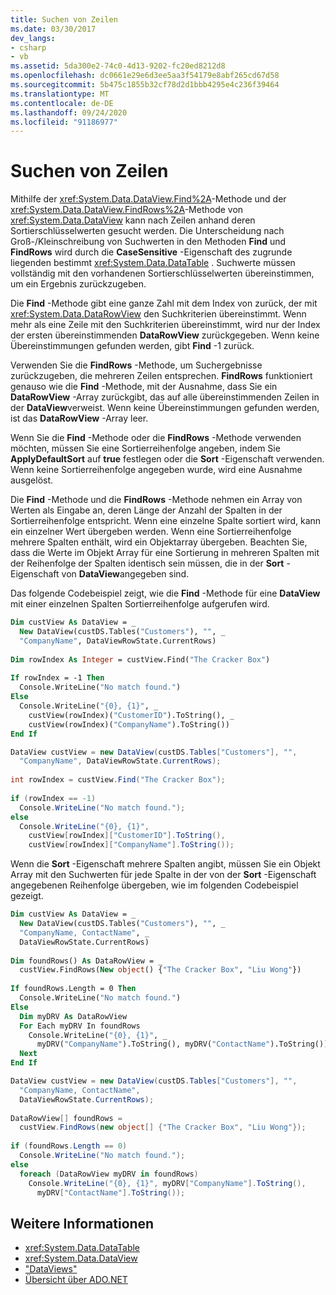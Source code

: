 ```yaml
---
title: Suchen von Zeilen
ms.date: 03/30/2017
dev_langs:
- csharp
- vb
ms.assetid: 5da300e2-74c0-4d13-9202-fc20ed8212d8
ms.openlocfilehash: dc0661e29e6d3ee5aa3f54179e8abf265cd67d58
ms.sourcegitcommit: 5b475c1855b32cf78d2d1bbb4295e4c236f39464
ms.translationtype: MT
ms.contentlocale: de-DE
ms.lasthandoff: 09/24/2020
ms.locfileid: "91186977"
---
```

# <a name="finding-rows"></a>Suchen von Zeilen

Mithilfe der <xref:System.Data.DataView.Find%2A>-Methode und der <xref:System.Data.DataView.FindRows%2A>-Methode von <xref:System.Data.DataView> kann nach Zeilen anhand deren Sortierschlüsselwerten gesucht werden. Die Unterscheidung nach Groß-/Kleinschreibung von Suchwerten in den Methoden **Find** und **FindRows** wird durch die **CaseSensitive** -Eigenschaft des zugrunde liegenden bestimmt <xref:System.Data.DataTable> . Suchwerte müssen vollständig mit den vorhandenen Sortierschlüsselwerten übereinstimmen, um ein Ergebnis zurückzugeben.  
  
 Die **Find** -Methode gibt eine ganze Zahl mit dem Index von zurück, der mit <xref:System.Data.DataRowView> den Suchkriterien übereinstimmt. Wenn mehr als eine Zeile mit den Suchkriterien übereinstimmt, wird nur der Index der ersten übereinstimmenden **DataRowView** zurückgegeben. Wenn keine Übereinstimmungen gefunden werden, gibt **Find** -1 zurück.  
  
 Verwenden Sie die **FindRows** -Methode, um Suchergebnisse zurückzugeben, die mehreren Zeilen entsprechen. **FindRows** funktioniert genauso wie die **Find** -Methode, mit der Ausnahme, dass Sie ein **DataRowView** -Array zurückgibt, das auf alle übereinstimmenden Zeilen in der **DataView**verweist. Wenn keine Übereinstimmungen gefunden werden, ist das **DataRowView** -Array leer.  
  
 Wenn Sie die **Find** -Methode oder die **FindRows** -Methode verwenden möchten, müssen Sie eine Sortierreihenfolge angeben, indem Sie **ApplyDefaultSort** auf **true** festlegen oder die **Sort** -Eigenschaft verwenden. Wenn keine Sortierreihenfolge angegeben wurde, wird eine Ausnahme ausgelöst.  
  
 Die **Find** -Methode und die **FindRows** -Methode nehmen ein Array von Werten als Eingabe an, deren Länge der Anzahl der Spalten in der Sortierreihenfolge entspricht. Wenn eine einzelne Spalte sortiert wird, kann ein einzelner Wert übergeben werden. Wenn eine Sortierreihenfolge mehrere Spalten enthält, wird ein Objektarray übergeben. Beachten Sie, dass die Werte im Objekt Array für eine Sortierung in mehreren Spalten mit der Reihenfolge der Spalten identisch sein müssen, die in der **Sort** -Eigenschaft von **DataView**angegeben sind.  
  
 Das folgende Codebeispiel zeigt, wie die **Find** -Methode für eine **DataView** mit einer einzelnen Spalten Sortierreihenfolge aufgerufen wird.  
  
```vb  
Dim custView As DataView = _  
  New DataView(custDS.Tables("Customers"), "", _  
  "CompanyName", DataViewRowState.CurrentRows)  
  
Dim rowIndex As Integer = custView.Find("The Cracker Box")  
  
If rowIndex = -1 Then  
  Console.WriteLine("No match found.")  
Else  
  Console.WriteLine("{0}, {1}", _  
    custView(rowIndex)("CustomerID").ToString(), _  
    custView(rowIndex)("CompanyName").ToString())  
End If  
```  
  
```csharp  
DataView custView = new DataView(custDS.Tables["Customers"], "",
  "CompanyName", DataViewRowState.CurrentRows);  
  
int rowIndex = custView.Find("The Cracker Box");  
  
if (rowIndex == -1)  
  Console.WriteLine("No match found.");  
else  
  Console.WriteLine("{0}, {1}",  
    custView[rowIndex]["CustomerID"].ToString(),  
    custView[rowIndex]["CompanyName"].ToString());  
```  
  
 Wenn die **Sort** -Eigenschaft mehrere Spalten angibt, müssen Sie ein Objekt Array mit den Suchwerten für jede Spalte in der von der **Sort** -Eigenschaft angegebenen Reihenfolge übergeben, wie im folgenden Codebeispiel gezeigt.  
  
```vb  
Dim custView As DataView = _  
  New DataView(custDS.Tables("Customers"), "", _  
  "CompanyName, ContactName", _  
  DataViewRowState.CurrentRows)  
  
Dim foundRows() As DataRowView = _  
  custView.FindRows(New object() {"The Cracker Box", "Liu Wong"})  
  
If foundRows.Length = 0 Then  
  Console.WriteLine("No match found.")  
Else  
  Dim myDRV As DataRowView  
  For Each myDRV In foundRows  
    Console.WriteLine("{0}, {1}", _  
      myDRV("CompanyName").ToString(), myDRV("ContactName").ToString())  
  Next  
End If  
```  
  
```csharp  
DataView custView = new DataView(custDS.Tables["Customers"], "",  
  "CompanyName, ContactName",  
  DataViewRowState.CurrentRows);  
  
DataRowView[] foundRows =
  custView.FindRows(new object[] {"The Cracker Box", "Liu Wong"});  
  
if (foundRows.Length == 0)  
  Console.WriteLine("No match found.");  
else  
  foreach (DataRowView myDRV in foundRows)  
    Console.WriteLine("{0}, {1}", myDRV["CompanyName"].ToString(),
      myDRV["ContactName"].ToString());  
```  
  
## <a name="see-also"></a>Weitere Informationen

- <xref:System.Data.DataTable>
- <xref:System.Data.DataView>
- ["DataViews"](dataviews.md)
- [Übersicht über ADO.NET](../ado-net-overview.md)
